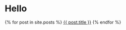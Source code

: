 # Hello

{% for post in site.posts %}
    <a href="{{ post.url }}">{{ post.title }}</a>
{% endfor %}
